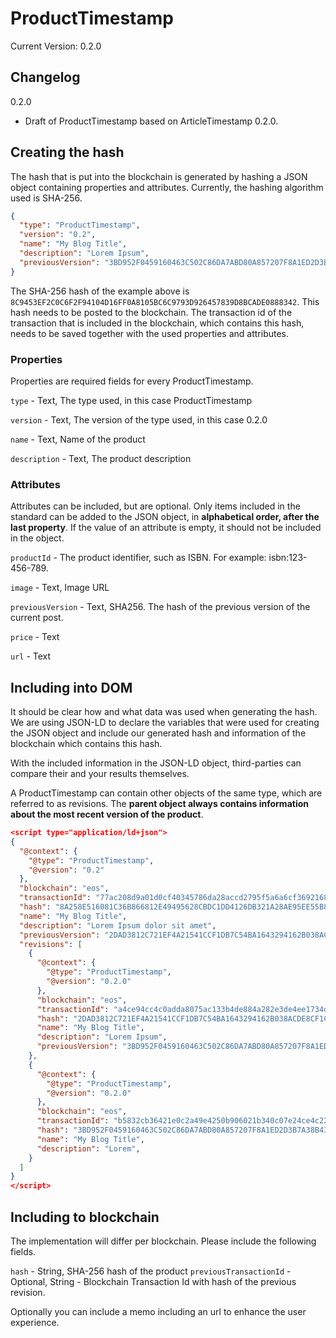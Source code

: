 # ProductTimestamp

Current Version: 0.2.0

## Changelog
0.2.0
- Draft of ProductTimestamp based on ArticleTimestamp 0.2.0.

## Creating the hash

The hash that is put into the blockchain is generated by hashing a JSON object containing properties and attributes. Currently, the hashing algorithm used is SHA-256.

```json
{
  "type": "ProductTimestamp",
  "version": "0.2",
  "name": "My Blog Title",
  "description": "Lorem Ipsum",
  "previousVersion": "3BD952F0459160463C502C86DA7ABD80A857207F8A1ED2D3B7A38B438CA0D071"
}
```

The SHA-256 hash of the example above is `8C9453EF2C0C6F2F94104D16FF0A8105BC6C9793D926457839D8BCADE0888342`. This hash needs to be posted to the blockchain. The transaction id of the transaction that is included in the blockchain, which contains this hash, needs to be saved together with the used properties and attributes. 

### Properties

Properties are required fields for every ProductTimestamp. 

`type` - Text, The type used, in this case ProductTimestamp

`version` - Text, The version of the type used, in this case 0.2.0

`name` - Text, Name of the product

`description` - Text, The product description

### Attributes

Attributes can be included, but are optional. Only items included in the standard can be added to the JSON object, in **alphabetical order, after the last property**. If the value of an attribute is empty, it should not be included in the object.

`productId` - The product identifier, such as ISBN. For example: isbn:123-456-789. 

`image` - Text, Image URL

`previousVersion` - Text, SHA256. The hash of the previous version of the current post.

`price` - Text

`url` - Text

## Including into DOM

It should be clear how and what data was used when generating the hash. We are using JSON-LD to declare the variables that were used for creating the JSON object and include our generated hash and information of the blockchain which contains this hash. 

With the included information in the JSON-LD object, third-parties can compare their and your results themselves.

A ProductTimestamp can contain other objects of the same type, which are referred to as revisions. The **parent object always contains information about the most recent version of the product**.

```json
<script type="application/ld+json">
{
  "@context": {
    "@type": "ProductTimestamp",
    "@version": "0.2"
  },
  "blockchain": "eos",
  "transactionId": "77ac208d9a01d0cf40345786da28accd2795f5a6a6cf3692168a2a71ca165708",
  "hash": "8A258E516081C36B866812E49495628CBDC1DD4126DB321A28AE95EE55B83BAB",
  "name": "My Blog Title",
  "description": "Lorem Ipsum dolor sit amet",
  "previousVersion": "2DAD3812C721EF4A21541CCF1DB7C54BA1643294162B038ACDE8CF1CE7DA511B",
  "revisions": [
    {
      "@context": {
        "@type": "ProductTimestamp",
        "@version": "0.2.0"
      },
      "blockchain": "eos",
      "transactionId": "a4ce94cc4c0adda8075ac133b4de884a282e3de4ee1734d808a2e9737e06f5a1",
      "hash": "2DAD3812C721EF4A21541CCF1DB7C54BA1643294162B038ACDE8CF1CE7DA511B",
      "name": "My Blog Title",
      "description": "Lorem Ipsum",
      "previousVersion": "3BD952F0459160463C502C86DA7ABD80A857207F8A1ED2D3B7A38B438CA0D071"
    },
    {
      "@context": {
        "@type": "ProductTimestamp",
        "@version": "0.2.0"
      },
      "blockchain": "eos",
      "transactionId": "b5832cb36421e0c2a49e4250b906021b340c07e24ce4c22156cf7d7cbf9a1254",
      "hash": "3BD952F0459160463C502C86DA7ABD80A857207F8A1ED2D3B7A38B438CA0D071",
      "name": "My Blog Title",
      "description": "Lorem",
    }
  ]
}
</script>
```

## Including to blockchain

The implementation will differ per blockchain. Please include the following fields. 

`hash` - String, SHA-256 hash of the product 
`previousTransactionId` - Optional, String - Blockchain Transaction Id with hash of the previous revision.

Optionally you can include a memo including an url to enhance the user experience.
